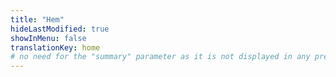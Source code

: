 ```yaml
---
title: "Hem"
hideLastModified: true
showInMenu: false
translationKey: home
# no need for the "summary" parameter as it is not displayed in any previews
---
```





